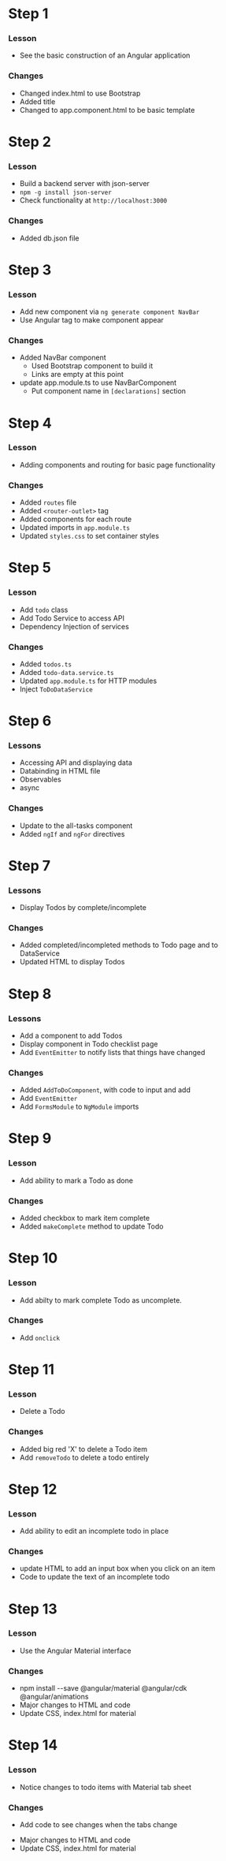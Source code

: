 ﻿# Step 1

### Lesson

- See the basic construction of an Angular application

### Changes

- Changed index.html to use Bootstrap
- Added title
- Changed to app.component.html to be basic template

# Step 2

### Lesson

- Build a backend server with json-server
- `npm -g install json-server`
- Check functionality at `http://localhost:3000`

### Changes

- Added db.json file

# Step 3

### Lesson

- Add new component via `ng generate component NavBar`
- Use Angular tag to make component appear

### Changes

- Added NavBar component
  - Used Bootstrap component to build it
  - Links are empty at this point
- update app.module.ts to use NavBarComponent
  - Put component name in `[declarations]` section

# Step 4

### Lesson

- Adding components and routing for basic page functionality

### Changes

- Added `routes` file
- Added `<router-outlet>` tag
- Added components for each route
- Updated imports in `app.module.ts`
- Updated `styles.css` to set container styles

# Step 5

### Lesson

- Add `todo` class
- Add Todo Service to access API
- Dependency Injection of services

### Changes

- Added `todos.ts`
- Added `todo-data.service.ts`
- Updated `app.module.ts` for HTTP modules
- Inject `ToDoDataService`

# Step 6

### Lessons

- Accessing API and displaying data
- Databinding in HTML file
- Observables
- async

### Changes

- Update to the all-tasks component
- Added `ngIf` and `ngFor` directives

# Step 7

### Lessons

- Display Todos by complete/incomplete

### Changes

- Added completed/incompleted methods to Todo page and to DataService
- Updated HTML to display Todos

# Step 8

### Lessons

- Add a component to add Todos
- Display component in Todo checklist page
- Add `EventEmitter` to notify lists that things have changed

### Changes

- Added `AddToDoComponent`, with code to input and add
- Add `EventEmitter`
- Add `FormsModule` to `NgModule` imports

# Step 9

### Lesson

- Add ability to mark a Todo as done

### Changes

- Added checkbox to mark item complete
- Added `makeComplete` method to update Todo

# Step 10

### Lesson

- Add abilty to mark complete Todo as uncomplete.

### Changes

- Add `onclick`

# Step 11

### Lesson

- Delete a Todo

### Changes

- Added big red 'X' to delete a Todo item
- Add `removeTodo` to delete a todo entirely

# Step 12

### Lesson

- Add ability to edit an incomplete todo in place

### Changes

- update HTML to add an input box when you click on an item
- Code to update the text of an incomplete todo

# Step 13

### Lesson

- Use the Angular Material interface

### Changes

- npm install --save @angular/material @angular/cdk @angular/animations
- Major changes to HTML and code
- Update CSS, index.html for material

# Step 14

### Lesson

- Notice changes to todo items with Material tab sheet

### Changes

- Add code to see changes when the tabs change

* Major changes to HTML and code
* Update CSS, index.html for material
